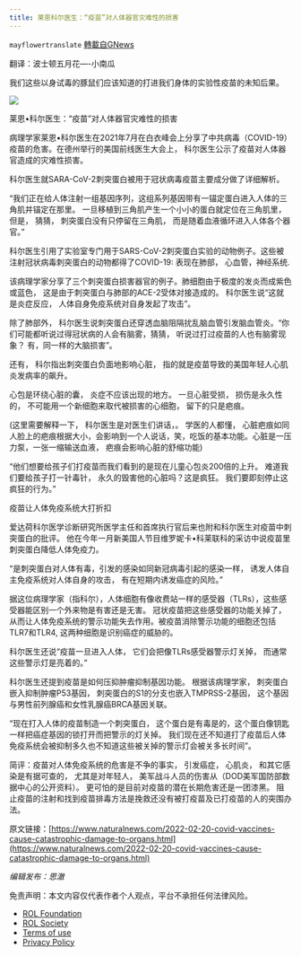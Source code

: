 ```yaml
---
title: 莱恩科尔医生：“疫苗”对人体器官灾难性的损害
---
```

`mayflowertranslate` [轉載自GNews](https://gnews.org/zh-hans/2107382/)

翻译：波士顿五月花—-小南瓜

我们这些以身试毒的豚鼠们应该知道的打进我们身体的实验性疫苗的未知后果。

![](https://assets.gnews.org/wp-content/uploads/2022/03/10B300B5-42A8-4D53-AC58-1F8456E7E105.jpeg)

莱恩•科尔医生：“疫苗”对人体器官灾难性的损害

病理学家莱恩•科尔医生在2021年7月在白衣峰会上分享了中共病毒（COVID-19）疫苗的危害。在德州举行的美国前线医生大会上， 科尔医生公示了疫苗对人体器官造成的灾难性损害。

科尔医生就SARA-CoV-2刺突蛋白被用于冠状病毒疫苗主要成分做了详细解析。

“我们正在给人体注射一组基因序列，这组系列基因带有一锚定蛋白进入人体的三角肌并锚定在那里。 一旦移植到三角肌产生一个小小的蛋白就定位在三角肌里， 但是， 猜猜， 刺突蛋白没有只停留在三角肌， 而是随着血液循环进入人体各个器官。”

科尔医生引用了实验室专门用于SARS-CoV-2刺突蛋白实验的动物例子。这些被注射冠状病毒刺突蛋白的动物都得了COVID-19: 表现在肺部， 心血管，神经系统.

该病理学家分享了三个刺突蛋白损害器官的例子。肺细胞由于极度的发炎而成紫色或蓝色， 这是由于刺突蛋白与肺部的ACE-2受体对接造成的。 科尔医生说“这就是炎症反应， 人体自身免疫系统对自身发起了攻击”。

除了肺部外， 科尔医生说刺突蛋白还穿透血脑阻隔扰乱脑血管引发脑血管炎。“你们可能都听说过得冠状病的人会有脑雾，猜猜， 听说过打过疫苗的人也有脑雾现象？ 有，同一样的大脑损害”。

还有， 科尔指出刺突蛋白负面地影响心脏， 指的就是疫苗导致的美国年轻人心肌炎发病率的飙升。

心包是环绕心脏的囊， 炎症不应该出现的地方。 一旦心脏受损， 损伤是永久性的， 不可能用一个新细胞来取代被损害的心细胞， 留下的只是疤痕。

(这里需要解释一下， 科尔医生是对医生们讲话，。 学医的人都懂， 心脏疤痕如同人脸上的疤痕根据大小，会影响到一个人说话，笑，吃饭的基本功能。心脏是一压力泵，一张一缩输送血液， 疤痕会影响心脏的舒缩功能)

“他们想要给孩子们打疫苗而我们看到的是现在儿童心包炎200倍的上升。 难道我们要给孩子打一针毒针， 永久的毁害他的心脏吗？这是疯狂。 我们要即刻停止这疯狂的行为。”

疫苗让人体免疫系统大打折扣

爱达荷科尔医学诊断研究所医学主任和首席执行官后来也附和科尔医生对疫苗中刺突蛋白的批评。 他在今年一月新美国人节目维罗妮卡•科莱联科的采访中说疫苗里刺突蛋白降低人体免疫力。

“是刺突蛋白对人体有毒，引发的感染如同新冠病毒引起的感染一样， 诱发人体自主免疫系统对人体自身的攻击， 有在短期内诱发癌症的风险。”

据这位病理学家（指科尔），人体细胞有像收费站一样的感受器（TLRs），这些感受器能区别一个外来物是有害还是无害。 冠状疫苗把这些感受器的功能关掉了， 从而让人体免疫系统的警示功能失去作用。被疫苗消除警示功能的细胞还包括TLR7和TLR4, 这两种细胞是识别癌症的威胁的。

科尔医生还说“疫苗一旦进入人体， 它们会把像TLRs感受器警示灯关掉， 而通常这些警示灯是亮着的。”

科尔医生还提到疫苗是如何压抑肿瘤抑制基因功能。 根据该病理学家， 刺突蛋白嵌入抑制肿瘤P53基因， 刺突蛋白的S1的分支也嵌入TMPRSS-2基因， 这个基因与男性前列腺癌和女性乳腺癌BRCA基因关联。

“现在打入人体的疫苗制造一个刺突蛋白， 这个蛋白是有毒是的，这个蛋白像钥匙一样把癌症基因的锁打开而把警示的灯关掉。 我们现在还不知道打了疫苗后人体免疫系统会被抑制多久也不知道这些被关掉的警示灯会被关多长时间”。

简评：疫苗对人体免疫系统的危害是不争的事实， 引发癌症， 心肌炎， 和其它感染是有据可查的， 尤其是对年轻人， 美军战斗人员的伤害从（DOD美军国防部数据中心的公开资料）。 更可怕的是目前对疫苗的潜在长期危害还是一团漆黑。 阻止疫苗的注射和找到疫苗排毒方法是挽救还没有被打疫苗及已打疫苗的人的突围办法。

原文链接：[https://www.naturalnews.com/2022-02-20-covid-vaccines-cause-catastrophic-damage-to-organs.html](https://www.naturalnews.com/2022-02-20-covid-vaccines-cause-catastrophic-damage-to-organs.html)

*编辑发布：思澈*





 

免责声明：本文内容仅代表作者个人观点，平台不承担任何法律风险。

- [ROL Foundation](https://rolfoundation.org/)
- [ROL Society](https://rolsociety.org/)
- [Terms of use](https://gnews.org/terms-of-use-3/)
- [Privacy Policy](https://gnews.org/privacy-policy/)
